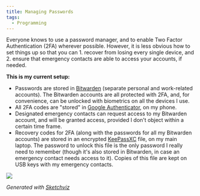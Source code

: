 ```yaml
---
title: Managing Passwords
tags:
  - Programming
---
```


Everyone knows to use a password manager, and to enable Two Factor Authentication (2FA) wherever possible. However, it is less obvious how to set things up so that you can 1. recover from losing every single device, and 2. ensure that emergency contacts are able to access your accounts, if needed.

**This is my current setup:**

- Passwords are stored in [Bitwarden](https://bitwarden.com/) (separate personal and work-related accounts). The Bitwarden accounts are all protected with 2FA, and, for convenience, can be unlocked with biometrics on all the devices I use.
- All 2FA codes are "stored" in [Google Authenticator](https://play.google.com/store/apps/details?id=com.google.android.apps.authenticator2), on my phone.
- Designated emergency contacts can request access to my Bitwarden account, and will be granted access, provided I don't object within a certain time frame.
- Recovery codes for 2FA (along with the passwords for all my Bitwarden accounts) are stored in an encrypted [KeePassXC](https://keepassxc.org/) file, on my main laptop. The password to unlock this file is the only password I really need to remember (though it's also stored in Bitwarden, in case an emergency contact needs access to it). Copies of this file are kept on USB keys with my emergency contacts.


![](setup.png)

*Generated with [Sketchviz](https://sketchviz.com/)*
